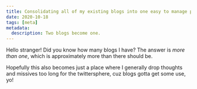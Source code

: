 ```yaml
---
title: Consolidating all of my existing blogs into one easy to manage personal place
date: 2020-10-18
tags: [meta]
metadata:
  description: Two blogs become one.
---
```


Hello stranger! Did you know how many blogs I have? The answer is _more than one_, which is approximately more than there should be.

Hopefully this also becomes just a place where I generally drop thoughts and missives too long for the twittersphere, cuz blogs gotta get some use, yo!
